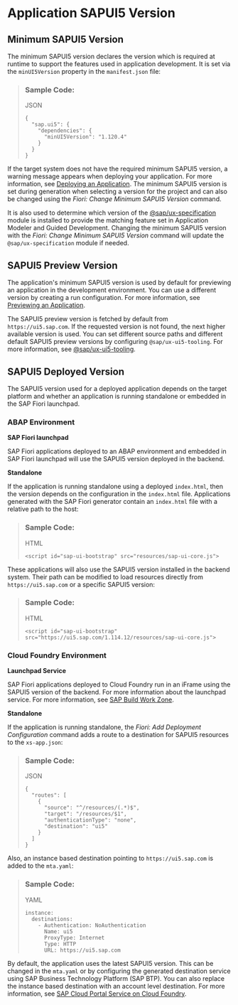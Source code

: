 <!-- loio009f43e381234626b41e542dd7335672 -->

# Application SAPUI5 Version



<a name="loio009f43e381234626b41e542dd7335672__section_dk3_c11_cdc"/>

## Minimum SAPUI5 Version

The minimum SAPUI5 version declares the version which is required at runtime to support the features used in application development. It is set via the `minUI5Version` property in the `manifest.json` file:

> ### Sample Code:  
> JSON
> 
> ```
> {
>   "sap.ui5": {
>     "dependencies": {
>       "minUI5Version": "1.120.4"
>     }
>   }
> }
> ```

If the target system does not have the required minimum SAPUI5 version, a warning message appears when deploying your application. For more information, see [Deploying an Application](../Deploying-an-Application/deploying-an-application-1b7a3be.md). The minimum SAPUI5 version is set during generation when selecting a version for the project and can also be changed using the *Fiori: Change Minimum SAPUI5 Version* command.

It is also used to determine which version of the [@sap/ux-specification](https://www.npmjs.com/package/@sap/ux-specification) module is installed to provide the matching feature set in Application Modeler and Guided Development. Changing the minimum SAPUI5 version with the *Fiori: Change Minimum SAPUI5 Version* command will update the `@sap/ux-specification` module if needed.



<a name="loio009f43e381234626b41e542dd7335672__section_m1n_3c1_cdc"/>

## SAPUI5 Preview Version

The application's minimum SAPUI5 version is used by default for previewing an application in the development environment. You can use a different version by creating a run configuration. For more information, see [Previewing an Application](../Previewing-an-Application/previewing-an-application-b962685.md).

The SAPUI5 preview version is fetched by default from `https://ui5.sap.com`. If the requested version is not found, the next higher available version is used. You can set different source paths and different default SAPUI5 preview versions by configuring `@sap/ux-ui5-tooling`. For more information, see [@sap/ux-ui5-tooling](https://www.npmjs.com/package/@sap/ux-ui5-tooling?activeTab=readme).



<a name="loio009f43e381234626b41e542dd7335672__section_tbd_gd1_cdc"/>

## SAPUI5 Deployed Version

The SAPUI5 version used for a deployed application depends on the target platform and whether an application is running standalone or embedded in the SAP Fiori launchpad.



### ABAP Environment

**SAP Fiori launchpad** 

SAP Fiori applications deployed to an ABAP environment and embedded in SAP Fiori launchpad will use the SAPUI5 version deployed in the backend.

**Standalone** 

If the application is running standalone using a deployed `index.html`, then the version depends on the configuration in the `index.html` file. Applications generated with the SAP Fiori generator contain an `index.html` file with a relative path to the host:

> ### Sample Code:  
> HTML
> 
> ```
> <script id="sap-ui-bootstrap" src="resources/sap-ui-core.js">
> ```

These applications will also use the SAPUI5 version installed in the backend system. Their path can be modified to load resources directly from `https://ui5.sap.com` or a specific SAPUI5 version:

> ### Sample Code:  
> HTML
> 
> ```
> <script id="sap-ui-bootstrap" src="https://ui5.sap.com/1.114.12/resources/sap-ui-core.js">
> ```



### Cloud Foundry Environment

**Launchpad Service** 

SAP Fiori applications deployed to Cloud Foundry run in an iFrame using the SAPUI5 version of the backend. For more information about the launchpad service. For more information, see [SAP Build Work Zone](https://help.sap.com/docs/build-work-zone-standard-edition/sap-build-work-zone-standard-edition/what-is-sap-build-work-zone-standard-edition).

**Standalone** 

If the application is running standalone, the *Fiori: Add Deployment Configuration* command adds a route to a destination for SAPUI5 resources to the `xs-app.json`:

> ### Sample Code:  
> JSON
> 
> ```
> {
>   "routes": [
>     {
>       "source": "^/resources/(.*)$",
>       "target": "/resources/$1",
>       "authenticationType": "none",
>       "destination": "ui5"
>     }
>   ]
> }
> ```

Also, an instance based destination pointing to `https://ui5.sap.com` is added to the `mta.yaml`:

> ### Sample Code:  
> YAML
> 
> ```
> instance:
>   destinations:
>     - Authentication: NoAuthentication
>       Name: ui5
>       ProxyType: Internet
>       Type: HTTP
>       URL: https://ui5.sap.com
> ```

By default, the application uses the latest SAPUI5 version. This can be changed in the `mta.yaml` or by configuring the generated destination service using SAP Business Technology Platform \(SAP BTP\). You can also replace the instance based destination with an account level destination. For more information, see [SAP Cloud Portal Service on Cloud Foundry](https://help.sap.com/docs/cloud-portal-service/sap-cloud-portal-service-on-cloud-foundry/configure-application-routing-xs-app-json).


